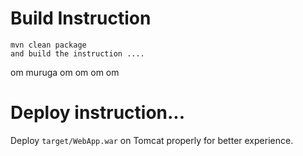 

# Build Instruction


```
mvn clean package
and build the instruction ....

```
om muruga 
om om om om
# Deploy instruction...

Deploy ```target/WebApp.war``` on Tomcat properly for better experience.

